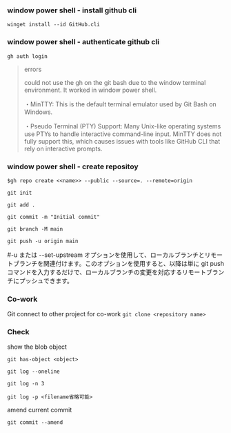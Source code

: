 ### window power shell - install github cli
`winget install --id GitHub.cli`
### window power shell - authenticate github cli
`gh auth login`


>errors
>
>could not use the gh on the git bash due to the window terminal environment. It worked in window power shell.
> 
>・MinTTY: This is the default terminal emulator used by Git Bash on Windows.
>
>・Pseudo Terminal (PTY) Support: Many Unix-like operating systems use PTYs to handle interactive command-line input. MinTTY does not fully support this, which causes issues with tools like GitHub CLI that rely on interactive prompts.

### window power shell - create repositoy
`$gh repo create <<name>> --public --source=. --remote=origin`

`git init`

`git add . `

`git commit -m "Initial commit"`

`git branch -M main`

`git push -u origin main`

#-u または --set-upstream オプションを使用して、ローカルブランチとリモートブランチを関連付けます。このオプションを使用すると、以降は単に git push コマンドを入力するだけで、ローカルブランチの変更を対応するリモートブランチにプッシュできます。

### Co-work
Git connect to other project for co-work
`git clone <repository name>`

### Check
show the blob object

`git has-object <object>`

`git log --oneline`

`git log -n 3`

`git log -p <filename省略可能>`

amend current commit

`git commit --amend`